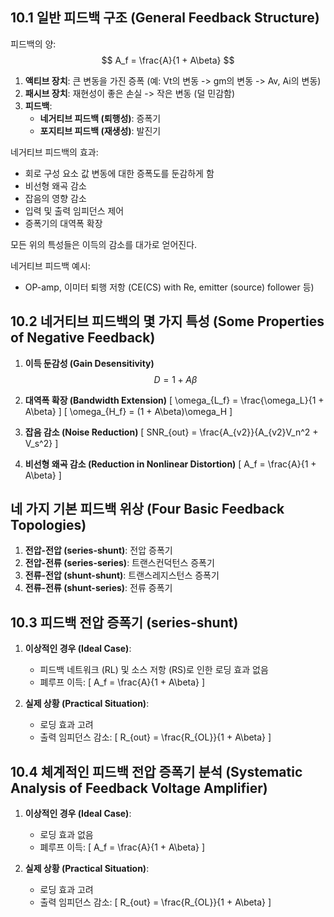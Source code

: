 

## 10.1 일반 피드백 구조 (General Feedback Structure)
피드백의 양:
$$
A_f = \frac{A}{1 + A\beta}
$$

1. **액티브 장치**: 큰 변동을 가진 증폭 (예: Vt의 변동 -> gm의 변동 -> Av, Ai의 변동)
2. **패시브 장치**: 재현성이 좋은 손실 -> 작은 변동 (덜 민감함)
3. **피드백**:
   - **네거티브 피드백 (퇴행성)**: 증폭기
   - **포지티브 피드백 (재생성)**: 발진기

네거티브 피드백의 효과:
- 회로 구성 요소 값 변동에 대한 증폭도를 둔감하게 함
- 비선형 왜곡 감소
- 잡음의 영향 감소
- 입력 및 출력 임피던스 제어
- 증폭기의 대역폭 확장

모든 위의 특성들은 이득의 감소를 대가로 얻어진다.

네거티브 피드백 예시:
- OP-amp, 이미터 퇴행 저항 (CE(CS) with Re, emitter (source) follower 등)

## 10.2 네거티브 피드백의 몇 가지 특성 (Some Properties of Negative Feedback)

1. **이득 둔감성 (Gain Desensitivity)**
   $$
   D = 1 + A\beta
$$

2. **대역폭 확장 (Bandwidth Extension)**
   \[
   \omega_{L_f} = \frac{\omega_L}{1 + A\beta}
   \]
   \[
   \omega_{H_f} = (1 + A\beta)\omega_H
   \]

3. **잡음 감소 (Noise Reduction)**
   \[
   SNR_{out} = \frac{A_{v2}}{A_{v2}V_n^2 + V_s^2}
   \]

4. **비선형 왜곡 감소 (Reduction in Nonlinear Distortion)**
   \[
   A_f = \frac{A}{1 + A\beta}
   \]

## 네 가지 기본 피드백 위상 (Four Basic Feedback Topologies)

1. **전압-전압 (series-shunt)**: 전압 증폭기
2. **전압-전류 (series-series)**: 트랜스컨덕턴스 증폭기
3. **전류-전압 (shunt-shunt)**: 트랜스레지스턴스 증폭기
4. **전류-전류 (shunt-series)**: 전류 증폭기

## 10.3 피드백 전압 증폭기 (series-shunt)

1. **이상적인 경우 (Ideal Case)**:
   - 피드백 네트워크 (RL) 및 소스 저항 (RS)로 인한 로딩 효과 없음
   - 폐루프 이득:
     \[
     A_f = \frac{A}{1 + A\beta}
     \]

2. **실제 상황 (Practical Situation)**:
   - 로딩 효과 고려
   - 출력 임피던스 감소:
     \[
     R_{out} = \frac{R_{OL}}{1 + A\beta}
     \]

## 10.4 체계적인 피드백 전압 증폭기 분석 (Systematic Analysis of Feedback Voltage Amplifier)

1. **이상적인 경우 (Ideal Case)**:
   - 로딩 효과 없음
   - 폐루프 이득:
     \[
     A_f = \frac{A}{1 + A\beta}
     \]

2. **실제 상황 (Practical Situation)**:
   - 로딩 효과 고려
   - 출력 임피던스 감소:
     \[
     R_{out} = \frac{R_{OL}}{1 + A\beta}
     \]